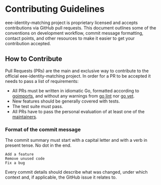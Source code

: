 # Contributing Guidelines

eee-identity-matching project is proprietary licensed and accepts
contributions via GitHub pull requests.  This document outlines some of the
conventions on development workflow, commit message formatting, contact points,
and other resources to make it easier to get your contribution accepted.

## How to Contribute

Pull Requests (PRs) are the main and exclusive way to contribute to the official eee-identity-matching project.
In order for a PR to be accepted it needs to pass a list of requirements:

- All PRs must be written in idiomatic Go, formatted according to [goimports](https://godoc.org/golang.org/x/tools/cmd/goimports), and without any warnings from [go lint](https://github.com/golang/lint) nor [go vet](https://golang.org/cmd/vet/).
- New features should be generally covered with tests.
- The test suite must pass.
- All PRs have to pass the personal evaluation of at least one of the [maintainers](MAINTAINERS.md).

### Format of the commit message

The commit summary must start with a capital letter and with a verb in present tense. No dot in the end.

```
Add a feature
Remove unused code
Fix a bug
```

Every commit details should describe what was changed, under which context and, if applicable, the GitHub issue it relates to.
